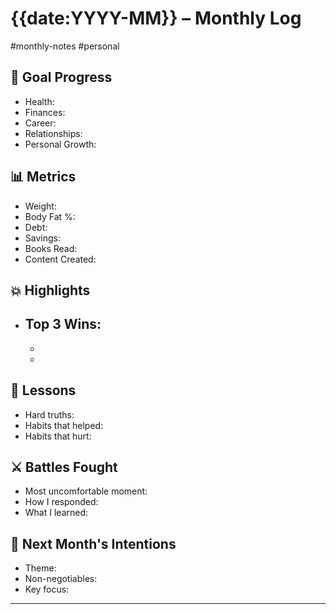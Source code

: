 # {{date:YYYY-MM}} – Monthly Log
#monthly-notes #personal

## 🎯 Goal Progress
- Health:
- Finances:
- Career:
- Relationships:
- Personal Growth:

## 📊 Metrics
- Weight:
- Body Fat %:
- Debt:
- Savings:
- Books Read:
- Content Created:

## 💥 Highlights
- Top 3 Wins:
  - 
  - 
  - 

## 🧠 Lessons
- Hard truths:
- Habits that helped:
- Habits that hurt:

## ⚔️ Battles Fought
- Most uncomfortable moment:
- How I responded:
- What I learned:

## 🧭 Next Month's Intentions
- Theme:
- Non-negotiables:
- Key focus:

---
